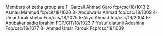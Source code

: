 Members of zetha group are
1- Garzali Ahmad
 Garo fcp/csc/18/1013
2- Asmau Mahmud
 fcp/cit/18/1020
3- Abdulwaris Ahmad
 fcp/csc/18/1009
4-Umar faruk shehu
Fcp/ccs/18/1025
5-Aliyu Ahmad
 fcp/csc/19/2004
6-Abubakar sadiq Ibrahim 
FCP/CIT/18/1023
7-Yusuf olatunji Adeshina 
Fcp/csc/18/1077
8- Ahmad Umar Farouk
Fcp/csc/18/1039
